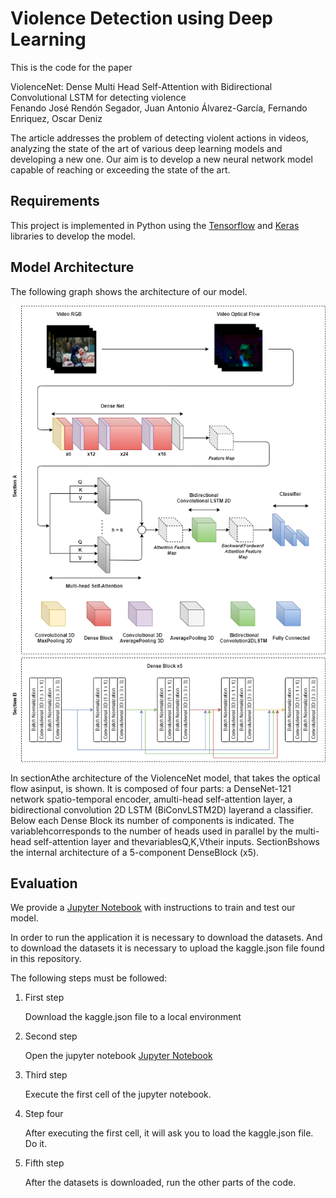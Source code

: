 # Violence Detection using Deep Learning

This is the code for the paper

ViolenceNet: Dense Multi Head Self-Attention with Bidirectional Convolutional LSTM for detecting violence<br/>
Fenando José Rendón Segador, Juan Antonio Álvarez-García, Fernando Enriquez, Oscar Deniz

The article addresses the problem of detecting violent actions in videos, analyzing the state of the art of various deep learning models and developing a new one. Our aim is to develop a new neural network model capable of reaching or exceeding the state of the art.

## Requirements

This project is implemented in Python using the [Tensorflow](https://www.tensorflow.org/) and [Keras](https://keras.io/) libraries to develop the model.

## Model Architecture

The following graph shows the architecture of our model.

![Model Architecture](figures/ModelArchitecture.png?raw=True "Model Architecture")

In sectionAthe architecture of the ViolenceNet model, that takes the optical flow asinput, is shown. It is composed of four parts: a DenseNet-121 network spatio-temporal encoder, amulti-head self-attention layer, a bidirectional convolution 2D LSTM (BiConvLSTM2D) layerand a classifier. Below each Dense Block its number of components is indicated. The variablehcorresponds to the number of heads used in parallel by the multi-head self-attention layer and thevariablesQ,K,Vtheir inputs. SectionBshows the internal architecture of a 5-component DenseBlock (x5).

## Evaluation

We provide a [Jupyter Notebook](ViolenceActionDetection.ipynb) with instructions to train and test our model.

In order to run the application it is necessary to download the datasets. And to download the datasets it is necessary to upload the kaggle.json file found in this repository.

The following steps must be followed:

1. First step

    Download the kaggle.json file to a local environment

2. Second step

    Open the jupyter notebook [Jupyter Notebook](ViolenceActionDetection.ipynb)

3. Third step

    Execute the first cell of the jupyter notebook.

4. Step four

    After executing the first cell, it will ask you to load the kaggle.json file. Do it.

5. Fifth step

    After the datasets is downloaded, run the other parts of the code.
